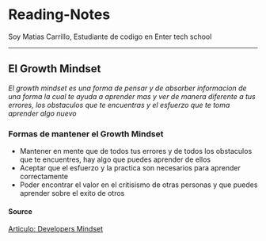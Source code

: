 # Reading-Notes
Soy Matias Carrillo, Estudiante de codigo en Enter tech school
___

## El Growth Mindset
*El growth mindset es una forma de pensar y de absorber informacion de una forma la cual te ayuda a aprender mas y ver de manera diferente a tus errores, los obstaculos que te encuentras y el esfuerzo que te toma aprender algo nuevo*

### Formas de mantener el Growth Mindset
- Mantener en mente que de todos tus errores y de todos los obstaculos que te encuentres, hay algo que puedes aprender de ellos
- Aceptar que el esfuerzo y la practica son necesarios para aprender correctamente
- Poder encontrar el valor en el critisismo de otras personas y que puedes aprender sobre el exito de otros

#### Source
[Articulo: Developers Mindset](https://www.atlassian.com/blog/inside-atlassian/growth-mindset)

